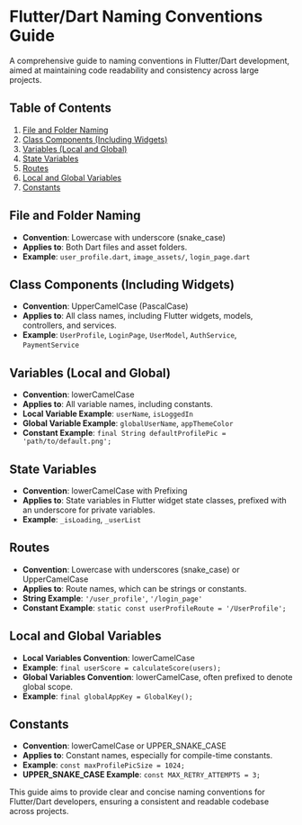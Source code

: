 # Flutter/Dart Naming Conventions Guide

A comprehensive guide to naming conventions in Flutter/Dart development, aimed at maintaining code readability and consistency across large projects.

## Table of Contents

1. [File and Folder Naming](#file-and-folder-naming)
2. [Class Components (Including Widgets)](#class-components-including-widgets)
3. [Variables (Local and Global)](#variables-local-and-global)
4. [State Variables](#state-variables)
5. [Routes](#routes)
6. [Local and Global Variables](#local-and-global-variables)
7. [Constants](#constants)

## File and Folder Naming

- **Convention**: Lowercase with underscore (snake_case)
- **Applies to**: Both Dart files and asset folders.
- **Example**: `user_profile.dart`, `image_assets/`, `login_page.dart`

## Class Components (Including Widgets)

- **Convention**: UpperCamelCase (PascalCase)
- **Applies to**: All class names, including Flutter widgets, models, controllers, and services.
- **Example**: `UserProfile`, `LoginPage`, `UserModel`, `AuthService`, `PaymentService`

## Variables (Local and Global)


- **Convention**: lowerCamelCase
- **Applies to**: All variable names, including constants.
- **Local Variable Example**: `userName`, `isLoggedIn`
- **Global Variable Example**: `globalUserName`, `appThemeColor`
- **Constant Example**: `final String defaultProfilePic = 'path/to/default.png';`

## State Variables

- **Convention**: lowerCamelCase with Prefixing
- **Applies to**: State variables in Flutter widget state classes, prefixed with an underscore for private variables.
- **Example**: `_isLoading`, `_userList`

## Routes

- **Convention**: Lowercase with underscores (snake_case) or UpperCamelCase
- **Applies to**: Route names, which can be strings or constants.
- **String Example**: `'/user_profile'`, `'/login_page'`
- **Constant Example**: `static const userProfileRoute = '/UserProfile';`

## Local and Global Variables

- **Local Variables Convention**: lowerCamelCase
- **Example**: `final userScore = calculateScore(users);`
- **Global Variables Convention**: lowerCamelCase, often prefixed to denote global scope.
- **Example**: `final globalAppKey = GlobalKey();`

## Constants

- **Convention**: lowerCamelCase or UPPER_SNAKE_CASE
- **Applies to**: Constant names, especially for compile-time constants.
- **Example**: `const maxProfilePicSize = 1024;`
- **UPPER_SNAKE_CASE Example**: `const MAX_RETRY_ATTEMPTS = 3;`

This guide aims to provide clear and concise naming conventions for Flutter/Dart developers, ensuring a consistent and readable codebase across projects.
